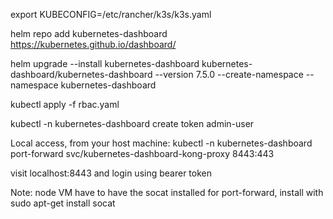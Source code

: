 export KUBECONFIG=/etc/rancher/k3s/k3s.yaml

helm repo add kubernetes-dashboard https://kubernetes.github.io/dashboard/

helm upgrade --install kubernetes-dashboard kubernetes-dashboard/kubernetes-dashboard --version 7.5.0 --create-namespace --namespace kubernetes-dashboard

kubectl apply -f rbac.yaml

kubectl -n kubernetes-dashboard create token admin-user

Local access, from your host machine:
kubectl -n kubernetes-dashboard port-forward svc/kubernetes-dashboard-kong-proxy 8443:443

visit localhost:8443 and login using bearer token

Note: node VM have to have the socat installed for port-forward, install with sudo apt-get install socat